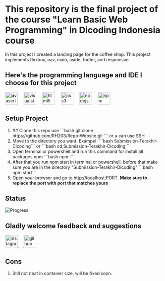 # This repository is the final project of the course "Learn Basic Web Programming" in Dicoding Indonesia course

<p>In this project I created a landing page for the coffee shop. This project implements flexbox, nav, main, aside, footer, and responsive</p>

## Here's the programming language and IDE I choose for this project
<div align="left">
  <img src="https://cdn.jsdelivr.net/gh/devicons/devicon/icons/javascript/javascript-original.svg" height="40" alt="javascript logo"  />
  <img width="12" />
  <img src="https://cdn.jsdelivr.net/gh/devicons/devicon/icons/visualstudio/visualstudio-plain.svg" height="40" alt="visualstudio logo"  />
  <img width="12" />
  <img src="https://cdn.jsdelivr.net/gh/devicons/devicon/icons/html5/html5-original.svg" height="40" alt="html5 logo"  />
  <img width="12" />
  <img src="https://cdn.jsdelivr.net/gh/devicons/devicon/icons/css3/css3-original.svg" height="40" alt="css3 logo"  />
  <img width="12" />
  <img src="https://cdn.jsdelivr.net/gh/devicons/devicon/icons/nodejs/nodejs-original.svg" height="40" alt="nodejs logo"  />
  <img width="12" />
  <img src="https://cdn.jsdelivr.net/gh/devicons/devicon/icons/npm/npm-original-wordmark.svg" height="40" alt="npm logo"  />
</div>

## Setup Project
<ol>
    <li>
    ## Clone this repo use 
    ```bash
    git clone https://github.com/RH203/Repo-Website.git
    ```
    or u can use SSH 
    </li>
    <li>
    Move to the directory you want. Exampel: ```bash
    Submission-Terakhir-Dicoding``` or 
    ```bash
    cd Submission-Terakhir-Dicoding```
    </li>
    <li>
    Open terminal or powershell and run this command for install all packages npm
    ```bash
    npm i```
    </li>
    <li>
    After that you run npm start in terminal or powershell, before that make sure you are in the directory "Submission-Terakhir-Dicoding"
    ```bash
    npm start```
    </li>
    <li>
    Open your browser and go to http://localhost:PORT. <strong>Make sure to replace the port with port that matches yours</strong>
    </li>
</ol>

## Status
![Progress]( https://progress-bar.dev/100/?title=Progress)


## Gladly welcome feedback and suggestions 
<div align="left">
  <a href="https://www.instagram.com/raihan.nnn/?hl=en">
  <img src="https://cdn.simpleicons.org/instagram/E4405F" height="40" alt="instagram logo"  />
  </a>
  <a href="https://github.com/RH203">
  <img width="12" />
  <img src="https://skillicons.dev/icons?i=github" height="40" alt="github logo"  />
  </a>
</div>

## Cons
<ol>
<li>
Still not neat in container size, will be fixed soon.
</li>
</ol>
